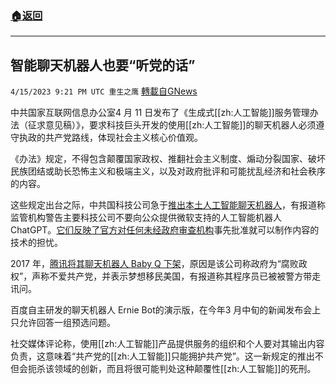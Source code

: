 ###  [:house:返回](README.md)
---


## 智能聊天机器人也要“听党的话”
`4/15/2023 9:21 PM UTC 重生之鹰` [轉載自GNews](https://gnews.org/articles/1150108)

         

中共国家互联网信息办公室4 月 11 日发布了《生成式[[zh:人工智能]]服务管理办法（征求意见稿）》，要求科技巨头开发的使用[[zh:人工智能]]的聊天机器人必须遵守执政的共产党路线，体现社会主义核心价值观。

《办法》规定，不得包含颠覆国家政权、推翻社会主义制度、煽动分裂国家、破坏民族团结或助长恐怖主义和极端主义，以及对政府批评和可能扰乱经济和社会秩序的内容。

这些规定出台之际，中共国科技公司急于[推出本土人工智能聊天机器人](https://www.rfa.org/english/news/china/ai-chatbot-02242023162006.html)，有报道称监管机构警告主要科技公司不要向公众提供微软支持的人工智能机器人 ChatGPT。[它们反映了官方对任何未经政府审查机构](https://www.rfa.org/english/news/china/media-website-whitelist-targets-false-information-05072015110705.html)事先批准就可以制作内容的技术的担忧。 

2017 年，[腾讯将其聊天机器人 Baby Q 下架](https://www.rfa.org/english/news/china/chatbot-tencent-08032017141210.html)，原因是该公司称政府为“腐败政权”，声称不爱共产党，并表示梦想移民美国，有报道称其程序员已被被警方带走讯问。

百度自主研发的聊天机器人 Ernie Bot的演示版，在今年3 月中旬的新闻发布会上只允许回答一组预选问题。

社交媒体评论称，使用[[zh:人工智能]]产品提供服务的组织和个人要对其输出内容负责，这意味着“共产党的[[zh:人工智能]]只能拥护共产党”。这一新规定的推出不但会扼杀该领域的创新，而且将很可能判处这种颠覆性[[zh:人工智能]]的死刑。

